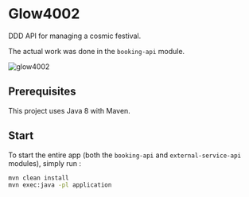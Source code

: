 # Glow4002

DDD API for managing a cosmic festival.

The actual work was done in the `booking-api` module.

![glow4002](https://user-images.githubusercontent.com/32545895/72564049-efe3b800-387c-11ea-888b-5c1cd3745b61.png)

## Prerequisites

This project uses Java 8 with Maven. 

## Start

To start the entire app (both the `booking-api` and `external-service-api` modules), simply run :

```bash
mvn clean install
mvn exec:java -pl application
```
